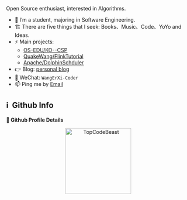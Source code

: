<!-- <img align="right" src="https://github-readme-stats.vercel.app/api?username=QuakeWang&&show_icons=true&icon_color=ad0d52&text_color=24292e&bg_color=ffffff&hide_title=true%22" /> -->

Open Source enthusiast, interested in Algorithms.

- 🌱 I’m a student, majoring in Software Engineering. 
- 🏗 There are five things that I seek: Books、Music、Code、YoYo and Ideas.
- ⚡ Main projects: 
  - [OS-EDU/KO--CSP](https://github.com/OS-EDU/KO--CSP)
  - [QuakeWang/FlinkTutorial](https://github.com/QuakeWang/FlinkTutorial)
  - [Apache/DolphinSchduler](https://github.com/apache/dolphinscheduler)
- 👉 Blog: [personal blog](https://quakewang.github.io/)
- 💬 WeChat: `WangErXi-Coder`
- 📫 Ping me by [Email](mailto:wangfuzheng0814@foxmail.com) 

<h2>ℹ️ &nbsp;Github Info</h2>

<summary><b>🔎 Github Profile Details</b></summary>
<p align="center"><img height="180em" src="https://github-profile-summary-cards.vercel.app/api/cards/profile-details?username=QuakeWang&theme=github_dark" alt="TopCodeBeast" align = "center"/></p>

